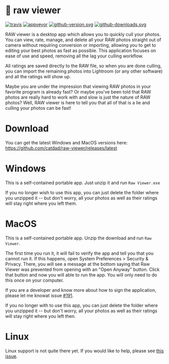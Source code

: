 # 📸 raw viewer

[![travis][travis.svg]][travis.link]
[![appveyor][appveyor.svg]][appveyor.link]
[![github-version.svg]][github-release.link]
[![github-downloads.svg]][github-release.link]

[travis.svg]: https://travis-ci.com/catdad/raw-viewer.svg?branch=master
[travis.link]: https://travis-ci.com/catdad/raw-viewer
[appveyor.svg]: https://ci.appveyor.com/api/projects/status/github/catdad/raw-viewer?branch=master&svg=true
[appveyor.link]: https://ci.appveyor.com/project/catdad/raw-viewer
[github-downloads.svg]: https://img.shields.io/github/downloads/catdad/raw-viewer/total.svg
[github-release.link]: https://github.com/catdad/raw-viewer/releases
[github-version.svg]: https://img.shields.io/github/release/catdad/raw-viewer.svg

RAW viewer is a desktop app which allows you to quickly cull your photos. You can view, rate, manage, and delete all your RAW photos straight out of camera without requiring conversion or importing, allowing you to get to editing your best photos as fast as possible. This application focuses on ease of use and speed, removing all the lag your culling workflow.

All ratings are saved directly to the RAW file, so when you are done culling, you can import the remaining photos into Lightroom (or any other software) and all the ratings will show up.

Maybe you are under the impression that viewing RAW photos in your favorite program is already fast? Or maybe you've been told that RAW photos are really hard to work with and slow is just the nature of RAW photos? Well, RAW viewer is here to tell you that all of that is a lie and culling your photos can be fast!

# Download

You can get the latest Windows and MacOS versions here: https://github.com/catdad/raw-viewer/releases/latest

# Windows

This is a self-contained portable app. Just unzip it and run `Raw Viewer.exe`

If you no longer wish to use this app, you can just delete the folder where you unzipped it -- but don't worry, all your photos as well as their ratings will stay right where you left them.

# MacOS

This is a self-contained portable app. Unzip the download and run `Raw Viewer`.

The first time you run it, it will fail to verify the app and tell you that you cannot run it. If this happens, open System Preferences > Security & Privacy. There, you will see a message at the bottom saying that Raw Viewer was prevented from opening with an "Open Anyway" button. Click that button and now you will able to run the app. You will only need to do this once on your computer.

If you are a developer and know more about how to sign the application, please let me knowat issue [#191](https://github.com/catdad/raw-viewer/issues/191).

If you no longer with to use this app, you can just delete the folder where you unzipped it -- but don't worry, all your photos as well as their ratings will stay right where you left then.

# Linux

Linux support is not quite there yet. If you would like to help, please see [this issue](https://github.com/catdad/raw-viewer/issues/105).
